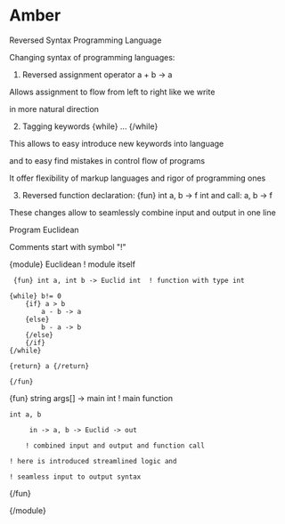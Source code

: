 # Amber
Reversed Syntax Programming Language


Changing syntax of programming languages:

1. Reversed assignment operator  a + b -> a

Allows assignment to flow from left to right like we write

in more natural direction

2. Tagging keywords  {while} ... {/while}

This allows to easy introduce new keywords into language

and to easy find mistakes in control flow of programs

It offer flexibility of markup languages and rigor of programming ones

3. Reversed function declaration:  {fun} int a, b -> f int  and  call:  a, b -> f
 
These changes allow to seamlessly combine input and output in one line


Program Euclidean

Comments start with symbol "!"         

{module} Euclidean 		! module itself

     {fun} int a, int b -> Euclid int  ! function with type int
							
	{while} b!= 0
		{if} a > b
			a - b -> a
		{else}
			b - a -> b
		{/else}
		{/if}
	{/while}

	{return} a {/return}

    {/fun}

  
  {fun}	string args[] -> main int	! main function

	int a, b

         in -> a, b -> Euclid -> out

        ! combined input and output and function call

	! here is introduced streamlined logic and
	
	! seamless input to output syntax

  {/fun}

{/module} 


